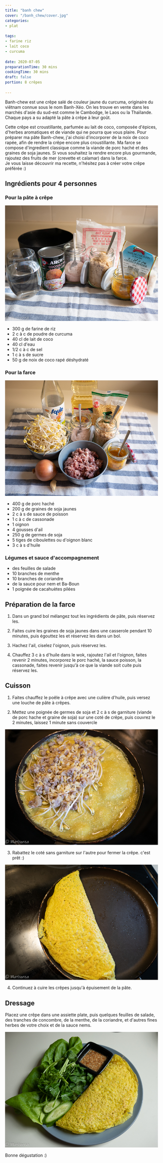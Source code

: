 ```yaml
---
title: "banh chew"
cover: "/banh_chew/cover.jpg"
categories:
- plat

tags:
- farine riz
- lait coco
- curcuma 

date: 2020-07-05
preparationTime: 30 mins
cookingTime: 30 mins
draft: false
portion: 8 crêpes

---
```

Banh-chew est une crêpe salé de couleur jaune du curcuma, originaire du viêtnam connue sous le nom Banh-Xéo. On les trouve en vente dans les marchés d'asie du sud-est comme le Cambodge, le Laos ou la Thaïlande. Chaque pays a su adapté la pâte à crêpe à leur goût.
<!--more--> 
Cette crêpe est croustillante, parfumée au lait de coco, composée d'épices, d'herbes aromatiques et de viande qui ne pourra que vous plaire.
Pour préparer ma pâte Banh-chew, j'ai choisi d'incorporer de la noix de coco rapée, afin de rendre la crêpe encore plus croustillante.
Ma farce se compose d'ingredient classique comme la viande de porc haché et des graines de soja jaunes. Si vous souhaitez la rendre encore plus gourmande, rajoutez des fruits de mer (crevette et calamar) dans la farce.     
Je vous laisse découvrir ma recette, n'hésitez pas à créer votre crêpe préférée :)

## Ingrédients pour 4 personnes

### Pour la pâte à crêpe

![ingredient](01.jpg)

- 300 g de farine de riz
- 2 c à c de poudre de curcuma
- 40 cl de lait de coco
- 40 cl d'eau
- 1/2 c à c de sel
- 1 c à s de sucre
- 50 g de noix de coco rapé déshydraté 

 ### Pour la farce

![ingredient](02.jpg)

- 400 g de porc haché 
- 200 g de graines de soja jaunes
- 2 c à s de sauce de poisson
- 1 c à c de cassonade 
- 1 oignon
- 4 gousses d'ail
- 250 g de germes de soja
- 5 tiges de ciboulettes ou d'oignon blanc
- 3 c à s d'huile

### Légumes et sauce d'accompagnement 

- des feuilles de salade
- 10 branches de menthe
- 10 branches de coriandre
- de la sauce pour nem et Ba-Boun
- 1 poignée de cacahuètes pilées

## Préparation de la farce

1. Dans un grand bol mélangez tout les ingrédients de pâte, puis réservez les.

2. Faites cuire les graines de soja jaunes dans une casserole pendant 10 minutes, puis égouttez les et réservez les dans un bol. 

3. Hachez l'ail, ciselez l'oignon, puis réservez les.

4. Chauffez 3 c à s d'huile dans le wok, rajoutez l'ail et l'oignon, faites revenir 2 minutes, incorporez le porc haché, la sauce poisson, la cassonade, faites revenir jusqu'à ce que la viande soit cuite puis réservez les.

## Cuisson

1. Faites chauffez le poêle à crêpe avec une culière d'huile, puis versez une louche de pâte à crêpes.

2. Mettez une poignée de germes de soja et 2 c à s de garniture (viande de porc hache et graine de soja) sur une coté de crêpe, puis couvrez le 2 minutes, laissez 1 minute sans couvercle

![decoupe](04.jpg)

3. Rabattez le coté sans garniture sur l'autre pour fermer la crêpe. c'est prêt :)

![decoupe](05.jpg)

4. Continuez à cuire les crêpes jusqu'à épuisement de la pâte.

## Dressage 

Placez une crêpe dans une assiette plate, puis quelques feuilles de salade, des tranches de concombre, de la menthe, de la coriandre, et d'autres fines herbes de votre choix et de la sauce nems.

![resultat](cover.jpg)

Bonne dégustation :)
